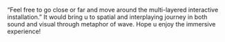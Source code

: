 “Feel free to go close or far and move around the multi-layered interactive installation.”
It would bring u to spatial and interplaying journey in both sound and visual through metaphor of wave. Hope u enjoy the immersive experience!